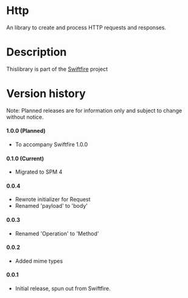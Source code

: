 # Http
An library to create and process HTTP requests and responses.

# Description
Thislibrary is part of the [Swiftfire](http://swiftfire.nl) project

# Version history

Note: Planned releases are for information only and subject to change without notice.

#### 1.0.0 (Planned)

- To accompany Swiftfire 1.0.0

#### 0.1.0 (Current)

- Migrated to SPM 4

#### 0.0.4

- Rewrote initializer for Request
- Renamed 'payload' to 'body'

#### 0.0.3

- Renamed 'Operation' to 'Method'

#### 0.0.2

- Added mime types

#### 0.0.1

- Initial release, spun out from Swiftfire.
